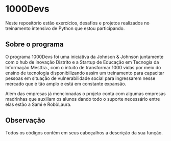 # 1000Devs
 Neste repositório estão exercícios, desafios e projetos realizados no treinamento intensivo de Python que estou participando.

## Sobre o programa
 O programa 1000Devs foi uma iniciativa da Johnson & Johnson juntamente com o hub de inovação Distrito e a Startup de Educação em Tecnogia da Informação Mesttra., com o intuito de transformar 1000 vidas por meio do ensino de tecnologia disponibilizando assim um treinamento para capacitar pessoas em situação de vulnerabilidade social para ingressarem nesse mercado que é tão amplo e está em constante expansão.

 Além das empresas já mencionadas o projeto conta com algumas empresas madrinhas que auxiliam os alunos dando todo o suporte necessário entre elas estão a Sami e RobôLaura.

 ## Observação
 Todos os códigos contém em seus cabeçalhos a descrição da sua função.

 
